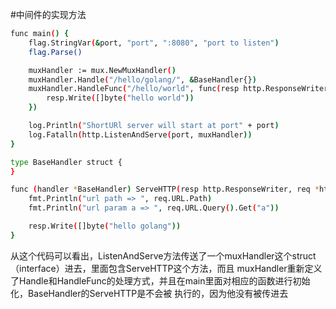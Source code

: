 #中间件的实现方法
```sh
func main() {
	flag.StringVar(&port, "port", ":8080", "port to listen")
	flag.Parse()

	muxHandler := mux.NewMuxHandler()
	muxHandler.Handle("/hello/golang/", &BaseHandler{})
	muxHandler.HandleFunc("/hello/world", func(resp http.ResponseWriter, req *http.Request) {
		resp.Write([]byte("hello world"))
	})

	log.Println("ShortURl server will start at port" + port)
	log.Fatalln(http.ListenAndServe(port, muxHandler))
}

type BaseHandler struct {
}

func (handler *BaseHandler) ServeHTTP(resp http.ResponseWriter, req *http.Request) {
	fmt.Println("url path => ", req.URL.Path)
	fmt.Println("url param a => ", req.URL.Query().Get("a"))

	resp.Write([]byte("hello golang"))
}

```
从这个代码可以看出，ListenAndServe方法传送了一个muxHandler这个struct（interface）进去，里面包含ServeHTTP这个方法，而且
muxHandler重新定义了Handle和HandleFunc的处理方式，并且在main里面对相应的函数进行初始化，BaseHandler的ServeHTTP是不会被
执行的，因为他没有被传进去